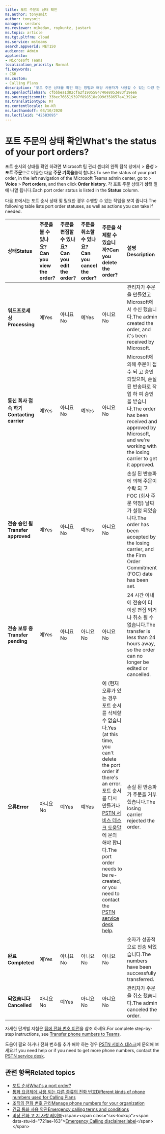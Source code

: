 ```yaml
---
title: 포트 주문의 상태 확인
ms.author: tonysmit
author: tonysmit
manager: serdars
ms.reviewer: mikedav, roykuntz, jastark
ms.topic: article
ms.tgt.pltfrm: cloud
ms.service: msteams
search.appverid: MET150
audience: Admin
appliesto:
- Microsoft Teams
localization_priority: Normal
f1.keywords:
- CSH
ms.custom:
- Calling Plans
description: '포트 주문 상태를 확인 하는 방법과 해당 사용자가 사용할 수 있는 다양 한 작업을 확인 하는 방법에 대해 알아봅니다. '
ms.openlocfilehash: cfbbbea1d82cfa2f1905584740e8053e83f19ee6
ms.sourcegitcommit: 33bec766519397f898518a999d358657a413924c
ms.translationtype: MT
ms.contentlocale: ko-KR
ms.lasthandoff: 03/10/2020
ms.locfileid: "42583095"
---
```

# <a name="whats-the-status-of-your-port-orders"></a><span data-ttu-id="721ae-103">포트 주문의 상태 확인</span><span class="sxs-lookup"><span data-stu-id="721ae-103">What's the status of your port orders?</span></span>

<span data-ttu-id="721ae-104">포트 순서의 상태를 확인 하려면 Microsoft 팀 관리 센터의 왼쪽 탐색 창에서 > **음성** > **포트 주문**으로 이동한 다음 **주문 기록을**클릭 합니다.</span><span class="sxs-lookup"><span data-stu-id="721ae-104">To see the status of your port order, in the left navigation of the Microsoft Teams admin center, go to  > **Voice** > **Port orders**, and then click **Order history**.</span></span> <span data-ttu-id="721ae-105">각 포트 주문 상태가 **상태** 열에 나열 됩니다.</span><span class="sxs-lookup"><span data-stu-id="721ae-105">Each port order status is listed in the **Status** column.</span></span>

<span data-ttu-id="721ae-106">다음 표에서는 포트 순서 상태 및 필요한 경우 수행할 수 있는 작업을 보여 줍니다.</span><span class="sxs-lookup"><span data-stu-id="721ae-106">The following table lists port order statuses, as well as actions you can take if needed.</span></span>

|<span data-ttu-id="721ae-107">**상태**</span><span class="sxs-lookup"><span data-stu-id="721ae-107">**Status**</span></span>|<span data-ttu-id="721ae-108">**주문을 볼 수 있나요?**</span><span class="sxs-lookup"><span data-stu-id="721ae-108">**Can you view the order?**</span></span>|<span data-ttu-id="721ae-109">**주문을 편집할 수 있나요?**</span><span class="sxs-lookup"><span data-stu-id="721ae-109">**Can you edit the order?**</span></span>|<span data-ttu-id="721ae-110">**주문을 취소할 수 있나요?**</span><span class="sxs-lookup"><span data-stu-id="721ae-110">**Can you cancel the order?**</span></span>|<span data-ttu-id="721ae-111">**주문을 삭제할 수 있습니까?**</span><span class="sxs-lookup"><span data-stu-id="721ae-111">**Can you delete the order?**</span></span>|<span data-ttu-id="721ae-112">**설명**</span><span class="sxs-lookup"><span data-stu-id="721ae-112">**Description**</span></span>|
|:-----|:-----|:-----|:-----|:-----|:-----|
|<span data-ttu-id="721ae-113">**워드프로세싱**</span><span class="sxs-lookup"><span data-stu-id="721ae-113">**Processing**</span></span> <br/> |<span data-ttu-id="721ae-114">예</span><span class="sxs-lookup"><span data-stu-id="721ae-114">Yes</span></span>  <br/> |<span data-ttu-id="721ae-115">아니요</span><span class="sxs-lookup"><span data-stu-id="721ae-115">No</span></span>  <br/> |<span data-ttu-id="721ae-116">예</span><span class="sxs-lookup"><span data-stu-id="721ae-116">Yes</span></span>  <br/> |<span data-ttu-id="721ae-117">아니요</span><span class="sxs-lookup"><span data-stu-id="721ae-117">No</span></span>  <br/> |<span data-ttu-id="721ae-118">관리자가 주문을 만들었고 Microsoft에서 수신 했습니다.</span><span class="sxs-lookup"><span data-stu-id="721ae-118">The admin created the order, and it's been received by Microsoft.</span></span>  <br/> |
|<span data-ttu-id="721ae-119">**통신 회사 접속 하기**</span><span class="sxs-lookup"><span data-stu-id="721ae-119">**Contacting carrier**</span></span> <br/> |<span data-ttu-id="721ae-120">예</span><span class="sxs-lookup"><span data-stu-id="721ae-120">Yes</span></span>  <br/> |<span data-ttu-id="721ae-121">아니요</span><span class="sxs-lookup"><span data-stu-id="721ae-121">No</span></span>  <br/> |<span data-ttu-id="721ae-122">예</span><span class="sxs-lookup"><span data-stu-id="721ae-122">Yes</span></span>  <br/> |<span data-ttu-id="721ae-123">아니요</span><span class="sxs-lookup"><span data-stu-id="721ae-123">No</span></span>  <br/> |<span data-ttu-id="721ae-124">Microsoft에 의해 주문이 접수 되 고 승인 되었으며, 손실 된 반송파로 작업 하 여 승인을 받습니다.</span><span class="sxs-lookup"><span data-stu-id="721ae-124">The order has been received and approved by Microsoft, and we're working with the losing carrier to get it approved.</span></span>  <br/> |
|<span data-ttu-id="721ae-125">**전송 승인 됨**</span><span class="sxs-lookup"><span data-stu-id="721ae-125">**Transfer approved**</span></span> <br/> |<span data-ttu-id="721ae-126">예</span><span class="sxs-lookup"><span data-stu-id="721ae-126">Yes</span></span>  <br/> |<span data-ttu-id="721ae-127">아니요</span><span class="sxs-lookup"><span data-stu-id="721ae-127">No</span></span>  <br/> |<span data-ttu-id="721ae-128">예</span><span class="sxs-lookup"><span data-stu-id="721ae-128">Yes</span></span>  <br/> |<span data-ttu-id="721ae-129">아니요</span><span class="sxs-lookup"><span data-stu-id="721ae-129">No</span></span>  <br/> |<span data-ttu-id="721ae-130">손실 된 반송파에 의해 주문이 수락 되 고 FOC (회사 주문 약정) 날짜가 설정 되었습니다.</span><span class="sxs-lookup"><span data-stu-id="721ae-130">The order has been accepted by the losing carrier, and the Firm Order Commitment (FOC) date has been set.</span></span>  <br/> |
|<span data-ttu-id="721ae-131">**전송 보류 중**</span><span class="sxs-lookup"><span data-stu-id="721ae-131">**Transfer pending**</span></span> <br/> |<span data-ttu-id="721ae-132">예</span><span class="sxs-lookup"><span data-stu-id="721ae-132">Yes</span></span>  <br/> |<span data-ttu-id="721ae-133">아니요</span><span class="sxs-lookup"><span data-stu-id="721ae-133">No</span></span>  <br/> |<span data-ttu-id="721ae-134">아니요</span><span class="sxs-lookup"><span data-stu-id="721ae-134">No</span></span>  <br/> |<span data-ttu-id="721ae-135">아니요</span><span class="sxs-lookup"><span data-stu-id="721ae-135">No</span></span>  <br/> |<span data-ttu-id="721ae-136">24 시간 이내에 전송이 더 이상 편집 되거나 취소 될 수 없습니다.</span><span class="sxs-lookup"><span data-stu-id="721ae-136">The transfer is less than 24 hours away, so the order can no longer be edited or cancelled.</span></span>  <br/> |
|<span data-ttu-id="721ae-137">**오류**</span><span class="sxs-lookup"><span data-stu-id="721ae-137">**Error**</span></span> <br/> |<span data-ttu-id="721ae-138">아니요</span><span class="sxs-lookup"><span data-stu-id="721ae-138">No</span></span>  <br/> |<span data-ttu-id="721ae-139">예</span><span class="sxs-lookup"><span data-stu-id="721ae-139">Yes</span></span>  <br/> |<span data-ttu-id="721ae-140">예</span><span class="sxs-lookup"><span data-stu-id="721ae-140">Yes</span></span>  <br/> |<span data-ttu-id="721ae-141">예 (현재 오류가 있는 경우 포트 순서를 삭제할 수 없습니다.</span><span class="sxs-lookup"><span data-stu-id="721ae-141">Yes (at this time, you can't delete the port order if there's an error.</span></span> <span data-ttu-id="721ae-142">포트 순서를 다시 만들거나 [PSTN 서비스 데스크 도움말](../manage-phone-numbers-for-your-organization/contact-pstn-service-desk.md)에 문의 해야 합니다.</span><span class="sxs-lookup"><span data-stu-id="721ae-142">The port order needs to be re-created, or you need to contact the [PSTN service desk help](../manage-phone-numbers-for-your-organization/contact-pstn-service-desk.md).</span></span>  <br/> |<span data-ttu-id="721ae-143">손실 된 반송파가 주문을 거부 했습니다.</span><span class="sxs-lookup"><span data-stu-id="721ae-143">The losing carrier rejected the order.</span></span>  <br/> |
|<span data-ttu-id="721ae-144">**완료**</span><span class="sxs-lookup"><span data-stu-id="721ae-144">**Completed**</span></span> <br/> |<span data-ttu-id="721ae-145">예</span><span class="sxs-lookup"><span data-stu-id="721ae-145">Yes</span></span>  <br/> |<span data-ttu-id="721ae-146">아니요</span><span class="sxs-lookup"><span data-stu-id="721ae-146">No</span></span>  <br/> |<span data-ttu-id="721ae-147">아니요</span><span class="sxs-lookup"><span data-stu-id="721ae-147">No</span></span>  <br/> |<span data-ttu-id="721ae-148">아니요</span><span class="sxs-lookup"><span data-stu-id="721ae-148">No</span></span>  <br/> |<span data-ttu-id="721ae-149">숫자가 성공적으로 전송 되었습니다.</span><span class="sxs-lookup"><span data-stu-id="721ae-149">The numbers have been successfully transferred.</span></span>  <br/> |
|<span data-ttu-id="721ae-150">**되었습니다**</span><span class="sxs-lookup"><span data-stu-id="721ae-150">**Cancelled**</span></span> <br/> |<span data-ttu-id="721ae-151">아니요</span><span class="sxs-lookup"><span data-stu-id="721ae-151">No</span></span>  <br/> |<span data-ttu-id="721ae-152">예</span><span class="sxs-lookup"><span data-stu-id="721ae-152">Yes</span></span>  <br/> |<span data-ttu-id="721ae-153">아니요</span><span class="sxs-lookup"><span data-stu-id="721ae-153">No</span></span>  <br/> |<span data-ttu-id="721ae-154">아니요</span><span class="sxs-lookup"><span data-stu-id="721ae-154">No</span></span>  <br/> |<span data-ttu-id="721ae-155">관리자가 주문을 취소 했습니다.</span><span class="sxs-lookup"><span data-stu-id="721ae-155">The admin canceled the order.</span></span>  <br/> |

<span data-ttu-id="721ae-156">자세한 단계별 지침은 [팀에 전화 번호 이전](transfer-phone-numbers-to-teams.md)을 참조 하세요.</span><span class="sxs-lookup"><span data-stu-id="721ae-156">For complete step-by-step instructions, see [Transfer phone numbers to Teams](transfer-phone-numbers-to-teams.md).</span></span>

<span data-ttu-id="721ae-157">도움이 필요 하거나 전화 번호를 추가 해야 하는 경우 [PSTN 서비스 데스크](../manage-phone-numbers-for-your-organization/contact-pstn-service-desk.md)에 문의해 보세요.</span><span class="sxs-lookup"><span data-stu-id="721ae-157">If you need help or if you need to get more phone numbers, contact the [PSTN service desk](../manage-phone-numbers-for-your-organization/contact-pstn-service-desk.md).</span></span>

## <a name="related-topics"></a><span data-ttu-id="721ae-158">관련 항목</span><span class="sxs-lookup"><span data-stu-id="721ae-158">Related topics</span></span>

- [<span data-ttu-id="721ae-159">포트 순서</span><span class="sxs-lookup"><span data-stu-id="721ae-159">What's a port order?</span></span>](port-order-overview.md)
- [<span data-ttu-id="721ae-160">통화 요금제에 사용 되는 다른 종류의 전화 번호</span><span class="sxs-lookup"><span data-stu-id="721ae-160">Different kinds of phone numbers used for Calling Plans</span></span>](../different-kinds-of-phone-numbers-used-for-calling-plans.md)
- [<span data-ttu-id="721ae-161">조직의 전화 번호 관리</span><span class="sxs-lookup"><span data-stu-id="721ae-161">Manage phone numbers for your organization</span></span>](../manage-phone-numbers-for-your-organization/manage-phone-numbers-for-your-organization.md)
- [<span data-ttu-id="721ae-162">긴급 통화 사용 약관</span><span class="sxs-lookup"><span data-stu-id="721ae-162">Emergency calling terms and conditions</span></span>](../emergency-calling-terms-and-conditions.md)
- <span data-ttu-id="721ae-163">[비상 전화 고 지 사항 레이블](https://github.com/MicrosoftDocs/OfficeDocs-SkypeForBusiness/blob/live/Teams/downloads/emergency-calling/emergency-calling-label-(en-us)-(v.1.0).zip?raw=true)</span><span class="sxs-lookup"><span data-stu-id="721ae-163">[Emergency Calling disclaimer label](https://github.com/MicrosoftDocs/OfficeDocs-SkypeForBusiness/blob/live/Teams/downloads/emergency-calling/emergency-calling-label-(en-us)-(v.1.0).zip?raw=true)</span></span>
